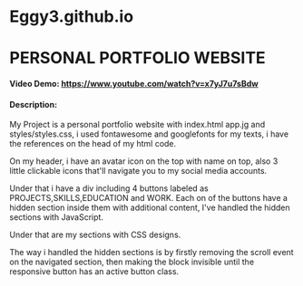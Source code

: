 # Eggy3.github.io

# PERSONAL PORTFOLIO WEBSITE
#### Video Demo:  <https://www.youtube.com/watch?v=x7yJ7u7sBdw>
#### Description: 

My Project is a personal portfolio website with index.html app.jg and styles/styles.css, i used fontawesome and googlefonts for my texts, i have the references on the head of my html code.

On my header, i have an avatar icon on the top with name on top, also 3 little clickable icons that'll navigate you to my social media accounts.

Under that i have a div including 4 buttons labeled as PROJECTS,SKILLS,EDUCATION and WORK. 
Each on of the buttons have a hidden section inside them with additional content, I've handled the hidden sections with JavaScript.

Under that are my sections with CSS designs.

The way i handled the hidden sections is by firstly removing the scroll event on the navigated section, then making the block invisible until the responsive button has an active button class.




